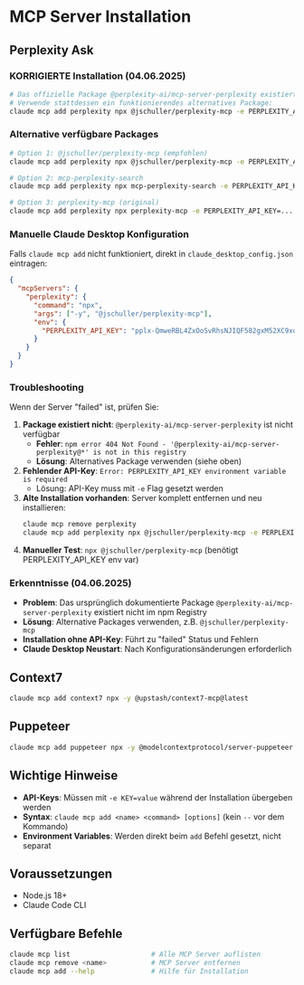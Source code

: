# MCP Server Installation

## Perplexity Ask

### KORRIGIERTE Installation (04.06.2025)
```bash
# Das offizielle Package @perplexity-ai/mcp-server-perplexity existiert NICHT mehr!
# Verwende stattdessen ein funktionierendes alternatives Package:
claude mcp add perplexity npx @jschuller/perplexity-mcp -e PERPLEXITY_API_KEY=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
```

### Alternative verfügbare Packages
```bash
# Option 1: @jschuller/perplexity-mcp (empfohlen)
claude mcp add perplexity npx @jschuller/perplexity-mcp -e PERPLEXITY_API_KEY=...

# Option 2: mcp-perplexity-search
claude mcp add perplexity npx mcp-perplexity-search -e PERPLEXITY_API_KEY=...

# Option 3: perplexity-mcp (original)
claude mcp add perplexity npx perplexity-mcp -e PERPLEXITY_API_KEY=...
```

### Manuelle Claude Desktop Konfiguration
Falls `claude mcp add` nicht funktioniert, direkt in `claude_desktop_config.json` eintragen:
```json
{
  "mcpServers": {
    "perplexity": {
      "command": "npx",
      "args": ["-y", "@jschuller/perplexity-mcp"],
      "env": {
        "PERPLEXITY_API_KEY": "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"
      }
    }
  }
}
```

### Troubleshooting
Wenn der Server "failed" ist, prüfen Sie:
1. **Package existiert nicht**: `@perplexity-ai/mcp-server-perplexity` ist nicht verfügbar
   - **Fehler**: `npm error 404 Not Found - '@perplexity-ai/mcp-server-perplexity@*' is not in this registry`
   - **Lösung**: Alternatives Package verwenden (siehe oben)
2. **Fehlender API-Key**: `Error: PERPLEXITY_API_KEY environment variable is required`
   - Lösung: API-Key muss mit `-e` Flag gesetzt werden
3. **Alte Installation vorhanden**: Server komplett entfernen und neu installieren:
   ```bash
   claude mcp remove perplexity
   claude mcp add perplexity npx @jschuller/perplexity-mcp -e PERPLEXITY_API_KEY=...
   ```
4. **Manueller Test**: `npx @jschuller/perplexity-mcp` (benötigt PERPLEXITY_API_KEY env var)

### Erkenntnisse (04.06.2025)
- **Problem**: Das ursprünglich dokumentierte Package `@perplexity-ai/mcp-server-perplexity` existiert nicht im npm Registry
- **Lösung**: Alternative Packages verwenden, z.B. `@jschuller/perplexity-mcp`
- **Installation ohne API-Key**: Führt zu "failed" Status und Fehlern
- **Claude Desktop Neustart**: Nach Konfigurationsänderungen erforderlich

## Context7
```bash
claude mcp add context7 npx -y @upstash/context7-mcp@latest
```

## Puppeteer
```bash
claude mcp add puppeteer npx -y @modelcontextprotocol/server-puppeteer
```

## Wichtige Hinweise
- **API-Keys**: Müssen mit `-e KEY=value` während der Installation übergeben werden
- **Syntax**: `claude mcp add <name> <command> [options]` (kein `--` vor dem Kommando)
- **Environment Variables**: Werden direkt beim `add` Befehl gesetzt, nicht separat

## Voraussetzungen
- Node.js 18+
- Claude Code CLI

## Verfügbare Befehle
```bash
claude mcp list                    # Alle MCP Server auflisten
claude mcp remove <name>           # MCP Server entfernen
claude mcp add --help              # Hilfe für Installation
```